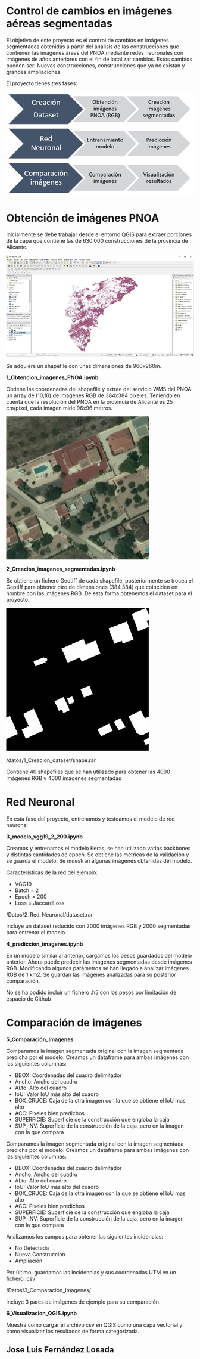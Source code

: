 # Control de cambios en imágenes aéreas segmentadas

El objetivo de este proyecto es el control de cambios en imágenes segmentadas obtenidas a partir del análisis de las construcciones que contienen las imágenes áreas del PNOA mediante redes neuronales con imágenes de años anteriores con el fin de localizar cambios. Estos cambios pueden ser:  Nuevas construcciones, construcciones que ya no existan y grandes ampliaciones.

El proyecto tienes tres fases:

![Ciclo fases](/img/esquema.jpg)


#  Obtención de imágenes PNOA 

Inicialmente se debe trabajar desde el entorno QGIS para extraer porciones de la capa que contiene las de 630.000 construcciones de la provincia de Alicante.

![QGIS Alicante](/img/alicante.jpg)

Se adquiere un shapefile con unas dimensiones de 960x960m. 

**1_Obtencion_imagenes_PNOA.ipynb** 

Obtiene las coordenadas del shapefile y extrae del servicio WMS del PNOA un array de (10,10)
de imagenes RGB de 384x384 pixeles.
Teniendo en cuenta que la resolución del PNOA en la provincia de Alicante es 25 cm/píxel, cada imagen mide 96x96 metros.

![RGB](/img/680667.12_4238075.56_680763.12_4238171.56.jpg)

**2_Creacion_imagenes_segmentadas.ipynb** 

Se obtiene un fichero Geotiff de cada shapefile, posteriormente se trocea el Geptiff para obtener otro de dimensiones (384,384) que coinciden en nombre con las imágenes RGB.
De esta forma obtenemos el dataset para el proyecto.


![TIFF](/img/680667.12_4238075.56_680763.12_4238171.56_tiff.jpg)

/datos/1_Creacion_dataset/shape.rar 

Contiene 40 shapefiles que se han utilizado para obtener las 4000 imágenes RGB y 4000 imágenes segmentadas

#  Red Neuronal

En esta fase del proyecto, entrenamos y testeamos el modelo de red neuronal 

**3_modelo_vgg19_2_200.ipynb** 

Creamos y entrenamos el modelo Keras, se han utilizado varias backbones y distintas cantidades de epoch. Se obtiene las métricas de la validación y se guarda el modelo. Se muestran algunas imágenes obtenidas del modelo.

Características de la red del ejemplo:
-	VGG19
-	Batch = 2
-	Epoch = 200
-	Loss = JaccardLoss

/Datos/2_Red_Neuronal/dataset.rar 

Incluye un dataset reducido con 2000 imágenes RGB y 2000 segmentadas para entrenar el modelo.


**4_prediccion_imagenes.ipynb** 

En un modelo similar al anterior, cargamos los pesos guardados del modelo anterior. Ahora puede predecir las imágenes segmentadas desde imágenes RGB. Modificando algunos parámetros se han llegado a analizar imágenes RGB de 1 km2.
Se guardan las imágenes analizadas para su posterior comparación.

No se ha podido incluir un fichero .h5 con los pesos por limitación de espacio de Github


#  Comparación de imágenes

**5_Comparación_Imagenes**

Comparamos la imagen segmentada original con la imagen segmentada predicha por el modelo.
Creamos un dataframe para ambas imágenes con las siguientes columnas:
-	BBOX: Coordenadas del cuadro delimitador
-	Ancho: Ancho del cuadro
-	ALto: Alto del cuadro
-	IoU: Valor IoU más alto del cuadro
-	BOX_CRUCE: Caja de la otra imagen con la que se obtiene el IoU mas alto
-	ACC: Pixeles bien predichos
-	SUPERFICIE: Superficie de la construcción que engloba la caja
-	SUP_INV: Superficie de la construcción de la caja, pero en la imagen con la que compara

Comparamos la imagen segmentada original con la imagen segmentada predicha por el modelo.
Creamos un dataframe para ambas imágenes con las siguientes columnas:
-	BBOX: Coordenadas del cuadro delimitador
-	Ancho: Ancho del cuadro
-	ALto: Alto del cuadro
-	IoU: Valor IoU más alto del cuadro
-	BOX_CRUCE: Caja de la otra imagen con la que se obtiene el IoU mas alto
-	ACC: Pixeles bien predichos
-	SUPERFICIE: Superficie de la construcción que engloba la caja
-	SUP_INV: Superficie de la construcción de la caja, pero en la imagen con la que compara


Analizamos los campos para obtener las siguientes incidencias:

-	No Detectada
-	Nueva Construcción
-	Ampliación

Por último, guardamos las incidencias y sus coordenadas UTM en un fichero .csv

/Datos/3_Comparación_Imagenes/ 

Incluye 3 pares de imágenes de ejemplo para su comparación.

**6_Visualizacion_QGIS.ipynb**

Muestra como cargar el archivo csv en QGIS como una capa vectorial y como visualizar los resultados de forma categorizada.


##  Jose Luis Fernández Losada 
